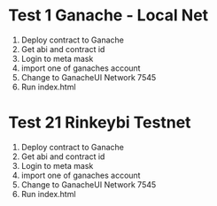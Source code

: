 # Test 1 Ganache - Local Net
1. Deploy contract to Ganache
2. Get abi and contract id
3. Login to meta mask 
4. import one of ganaches account
5. Change to GanacheUI Network 7545
6. Run index.html

# Test 21 Rinkeybi Testnet
1. Deploy contract to Ganache
2. Get abi and contract id
3. Login to meta mask 
4. import one of ganaches account
5. Change to GanacheUI Network 7545
6. Run index.html